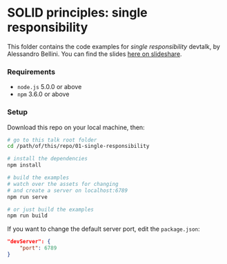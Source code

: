 # SOLID principles: single responsibility

This folder contains the code examples for *single responsibility* devtalk, by Alessandro Bellini.
You can find the slides [here on slideshare](http://www.slideshare.net/AlessandroBellini3/solid-principles-single-responsibility-spryker-devtalks).

### Requirements
- `node.js` 5.0.0 or above
- `npm` 3.6.0 or above

### Setup
Download this repo on your local machine, then:

``` bash
# go to this talk root folder
cd /path/of/this/repo/01-single-responsibility

# install the dependencies
npm install

# build the examples
# watch over the assets for changing 
# and create a server on localhost:6789
npm run serve 

# or just build the examples
npm run build 
```

If you want to change the default server port, edit the `package.json`:

``` json
"devServer": {
	"port": 6789
}
```
